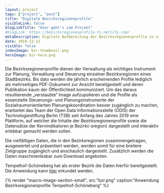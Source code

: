 ```yaml
---
layout: project
tags: ["project", "post"]
title: "Digitale Bezirksregionenprofile"
visibleLink: false
blogLinkTitle: "Hier geht's zum Projekt"
#blogLink: https://bezirksregionenprofile-ts.netlify.com/
metaDescription: Digitale Aufbereitung der Bezirksregionenprofile in einer Webanwendung
date: 2019-12-12
visible: false
indexImage: bzr-thumbnail.png
heroImage: bzr-hero.png
---
```


Die Bezirksregionenprofile dienen der Verwaltung als wichtiges Instrument zur Planung, Verwaltung und Steuerung einzelner Bezirksregionen eines Stadtbezirks. Bis dato werden die jährlich erscheinenden Profile lediglich als mehrseitiges PDF-Dokument zur Ansicht bereitgestellt und deren Publikation kaum der Öffentlichkeit kommuniziert. Um das daraus resultierende „verstaubte“ Image aufzupolieren und die Profile als essenzielle Steuerungs- und Planungsinstrumente der Sozialraumorientierten Planungskoordination besser zugänglich zu machen, erarbeitet das Team der Open Data Informationsstelle (ODIS) der Technologiestiftung Berlin (TSB) seit Anfang des Jahres 2019 eine Plattform, auf welcher die Inhalte der Bezirksregionenprofile sowie die Datensätze der Kernindikatoren je Bezirk(-sregion) dargestellt und interaktiv erlebbar gemacht werden sollen.

Die vielfältigen Daten, die in den Bezirksregionen zusammengetragen, ausgewertet und präsentiert werden, werden somit für eine breitere Zielgruppe zugänglich und anschaulich dargestellt. Zusätzlich werden die Daten maschinenlesbar zum Download angeboten.

Tempelhof-Schöneberg hat als erster Bezirk die Daten hierfür bereitgestellt. Die Anwendung kann [hier](xxx.de) erkundet werden.

{% render "macro-image-section-small", src:"bzr.png" caption:"Anwendung Bezirksregionenprofile Tempelhof-Schöneberg" %}
